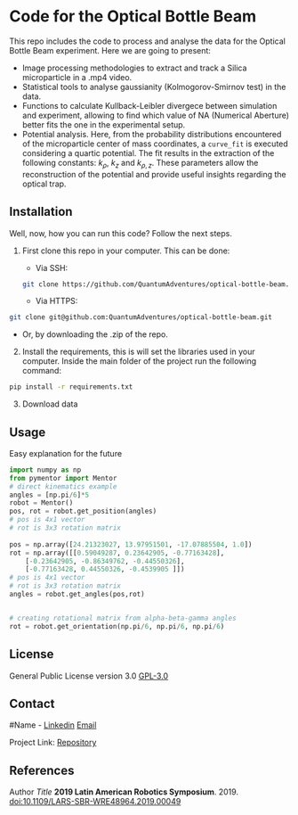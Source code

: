 # Code for the Optical Bottle Beam

This repo includes the code to process and analyse the data for the Optical Bottle Beam experiment. Here we are going to present:


* Image processing methodologies to extract and track a Silica microparticle in a .mp4 video.
* Statistical tools to analyse gaussianity (Kolmogorov-Smirnov test) in the data.
* Functions to calculate Kullback-Leibler divergece between simulation and experiment, allowing to find which value of NA (Numerical Aberture) better fits the one in the experimental setup.
* Potential analysis. Here, from the probability distributions encountered of the microparticle center of mass coordinates, a `curve_fit` is executed considering a quartic potential. The fit results in the extraction of the following constants: $k_\rho$, $k_z$ and $k_{\rho,z}$. These parameters allow the reconstruction of the potential and provide useful insights regarding the optical trap.

## Installation

Well, now, how you can run this code? Follow the next steps.

1. First clone this repo in your computer. This can be done:
    * Via SSH:

    ```bash
    git clone https://github.com/QuantumAdventures/optical-bottle-beam.git
    ```

    * Via HTTPS:

```bash
git clone git@github.com:QuantumAdventures/optical-bottle-beam.git
```

* Or, by downloading the .zip of the repo.

2. Install the requirements, this is will set the libraries used in your computer. Inside the main folder of the project run the following command:

```bash
pip install -r requirements.txt
```

3. Download data

## Usage

Easy explanation for the future

```python
import numpy as np
from pymentor import Mentor
# direct kinematics example
angles = [np.pi/6]*5
robot = Mentor()
pos, rot = robot.get_position(angles)
# pos is 4x1 vector 
# rot is 3x3 rotation matrix
       
pos = np.array([24.21323027, 13.97951501, -17.07885504, 1.0])
rot = np.array([[0.59049287, 0.23642905, -0.77163428],
    [-0.23642905, -0.86349762, -0.44550326],
    [-0.77163428, 0.44550326, -0.4539905 ]])
# pos is 4x1 vector 
# rot is 3x3 rotation matrix
angles = robot.get_angles(pos,rot)


# creating rotational matrix from alpha-beta-gamma angles
rot = robot.get_orientation(np.pi/6, np.pi/6, np.pi/6)
```

## License
General Public License version 3.0 [GPL-3.0](https://choosealicense.com/licenses/gpl-3.0/)

## Contact

#Name - [Linkedin](https://www.linkedin.com/in) [Email](email)

Project Link: [Repository](https://github.com)

## References

Author *Title* **2019 Latin American Robotics Symposium**. 2019.
[doi:10.1109/LARS-SBR-WRE48964.2019.00049](doi:10.1109/LARS-SBR-WRE48964.2019.00049)